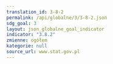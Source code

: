 ```yaml
---
translation_id: 3-8-2
permalink: /api/globalne/3/3-8-2.json
sdg_goal: 3
layout: json_globalne_goal_indicator
indicator: "3.8.2"
zmienne: ogółem
kategorie: null
source_url: www.stat.gov.pl
---
```


